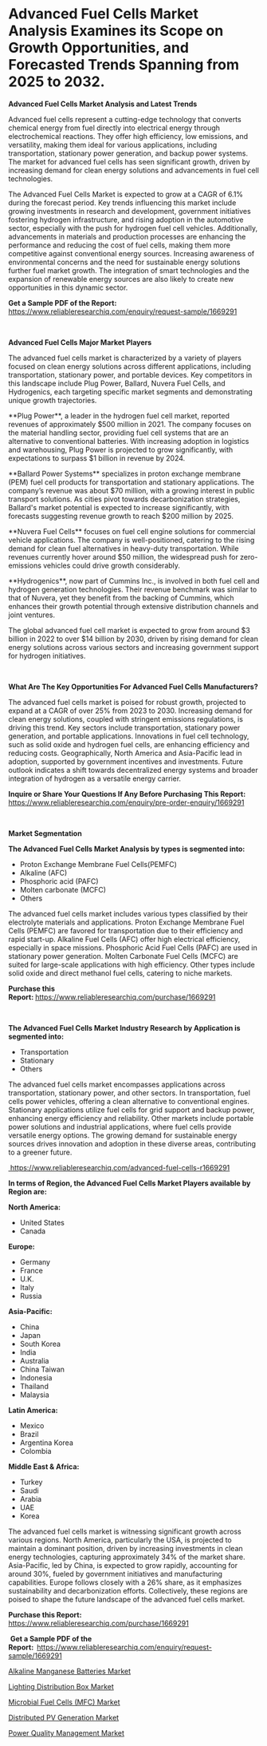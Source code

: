 <p><h1>Advanced Fuel Cells Market Analysis Examines its Scope on Growth Opportunities, and Forecasted Trends Spanning from 2025 to 2032.</h1></p><p><strong>Advanced Fuel Cells Market Analysis and Latest Trends</strong></p>
<p><p>Advanced fuel cells represent a cutting-edge technology that converts chemical energy from fuel directly into electrical energy through electrochemical reactions. They offer high efficiency, low emissions, and versatility, making them ideal for various applications, including transportation, stationary power generation, and backup power systems. The market for advanced fuel cells has seen significant growth, driven by increasing demand for clean energy solutions and advancements in fuel cell technologies.</p><p>The Advanced Fuel Cells Market is expected to grow at a CAGR of 6.1% during the forecast period. Key trends influencing this market include growing investments in research and development, government initiatives fostering hydrogen infrastructure, and rising adoption in the automotive sector, especially with the push for hydrogen fuel cell vehicles. Additionally, advancements in materials and production processes are enhancing the performance and reducing the cost of fuel cells, making them more competitive against conventional energy sources. Increasing awareness of environmental concerns and the need for sustainable energy solutions further fuel market growth. The integration of smart technologies and the expansion of renewable energy sources are also likely to create new opportunities in this dynamic sector.</p></p>
<p><strong>Get a Sample PDF of the Report:&nbsp;</strong> <a href="https://www.reliableresearchiq.com/enquiry/request-sample/1669291?utm_campaign=103&utm_medium=2&utm_source=Github&utm_content=ia&utm_term=07042025&utm_id=advanced-fuel-cells">https://www.reliableresearchiq.com/enquiry/request-sample/1669291</a></p>
<p>&nbsp;</p>
<p><strong>Advanced Fuel Cells Major Market Players</strong></p>
<p><p>The advanced fuel cells market is characterized by a variety of players focused on clean energy solutions across different applications, including transportation, stationary power, and portable devices. Key competitors in this landscape include Plug Power, Ballard, Nuvera Fuel Cells, and Hydrogenics, each targeting specific market segments and demonstrating unique growth trajectories.</p><p>**Plug Power**, a leader in the hydrogen fuel cell market, reported revenues of approximately $500 million in 2021. The company focuses on the material handling sector, providing fuel cell systems that are an alternative to conventional batteries. With increasing adoption in logistics and warehousing, Plug Power is projected to grow significantly, with expectations to surpass $1 billion in revenue by 2024.</p><p>**Ballard Power Systems** specializes in proton exchange membrane (PEM) fuel cell products for transportation and stationary applications. The company’s revenue was about $70 million, with a growing interest in public transport solutions. As cities pivot towards decarbonization strategies, Ballard's market potential is expected to increase significantly, with forecasts suggesting revenue growth to reach $200 million by 2025.</p><p>**Nuvera Fuel Cells** focuses on fuel cell engine solutions for commercial vehicle applications. The company is well-positioned, catering to the rising demand for clean fuel alternatives in heavy-duty transportation. While revenues currently hover around $50 million, the widespread push for zero-emissions vehicles could drive growth considerably.</p><p>**Hydrogenics**, now part of Cummins Inc., is involved in both fuel cell and hydrogen generation technologies. Their revenue benchmark was similar to that of Nuvera, yet they benefit from the backing of Cummins, which enhances their growth potential through extensive distribution channels and joint ventures.</p><p>The global advanced fuel cell market is expected to grow from around $3 billion in 2022 to over $14 billion by 2030, driven by rising demand for clean energy solutions across various sectors and increasing government support for hydrogen initiatives.</p></p>
<p>&nbsp;</p>
<p><strong>What Are The Key Opportunities For Advanced Fuel Cells Manufacturers?</strong></p>
<p><p>The advanced fuel cells market is poised for robust growth, projected to expand at a CAGR of over 25% from 2023 to 2030. Increasing demand for clean energy solutions, coupled with stringent emissions regulations, is driving this trend. Key sectors include transportation, stationary power generation, and portable applications. Innovations in fuel cell technology, such as solid oxide and hydrogen fuel cells, are enhancing efficiency and reducing costs. Geographically, North America and Asia-Pacific lead in adoption, supported by government incentives and investments. Future outlook indicates a shift towards decentralized energy systems and broader integration of hydrogen as a versatile energy carrier.</p></p>
<p><strong>Inquire or Share Your Questions If Any Before Purchasing This Report:</strong> <a href="https://www.reliableresearchiq.com/enquiry/pre-order-enquiry/1669291?utm_campaign=103&utm_medium=2&utm_source=Github&utm_content=ia&utm_term=07042025&utm_id=advanced-fuel-cells">https://www.reliableresearchiq.com/enquiry/pre-order-enquiry/1669291</a></p>
<p>&nbsp;</p>
<p><strong>Market Segmentation</strong></p>
<p><strong>The Advanced Fuel Cells Market Analysis by types is segmented into:</strong></p>
<p><ul><li>Proton Exchange Membrane Fuel Cells(PEMFC)</li><li>Alkaline (AFC)</li><li>Phosphoric acid (PAFC)</li><li>Molten carbonate (MCFC)</li><li>Others</li></ul></p>
<p><p>The advanced fuel cells market includes various types classified by their electrolyte materials and applications. Proton Exchange Membrane Fuel Cells (PEMFC) are favored for transportation due to their efficiency and rapid start-up. Alkaline Fuel Cells (AFC) offer high electrical efficiency, especially in space missions. Phosphoric Acid Fuel Cells (PAFC) are used in stationary power generation. Molten Carbonate Fuel Cells (MCFC) are suited for large-scale applications with high efficiency. Other types include solid oxide and direct methanol fuel cells, catering to niche markets.</p></p>
<p><strong>Purchase this Report:&nbsp;</strong><a href="https://www.reliableresearchiq.com/purchase/1669291?utm_campaign=103&utm_medium=2&utm_source=Github&utm_content=ia&utm_term=07042025&utm_id=advanced-fuel-cells">https://www.reliableresearchiq.com/purchase/1669291</a></p>
<p>&nbsp;</p>
<p><strong>The Advanced Fuel Cells Market Industry Research by Application is segmented into:</strong></p>
<p><ul><li>Transportation</li><li>Stationary</li><li>Others</li></ul></p>
<p><p>The advanced fuel cells market encompasses applications across transportation, stationary power, and other sectors. In transportation, fuel cells power vehicles, offering a clean alternative to conventional engines. Stationary applications utilize fuel cells for grid support and backup power, enhancing energy efficiency and reliability. Other markets include portable power solutions and industrial applications, where fuel cells provide versatile energy options. The growing demand for sustainable energy sources drives innovation and adoption in these diverse areas, contributing to a greener future.</p></p>
<p><a href="https://www.reliableresearchiq.com/advanced-fuel-cells-r1669291?utm_campaign=103&utm_medium=2&utm_source=Github&utm_content=ia&utm_term=07042025&utm_id=advanced-fuel-cells">&nbsp;https://www.reliableresearchiq.com/advanced-fuel-cells-r1669291</a></p>
<p><strong>In terms of Region, the Advanced Fuel Cells Market Players available by Region are:</strong></p>
<p>
    <p> <strong> North America: </strong>
        <ul>
            <li>United States</li>
            <li>Canada</li>
        </ul>
        </p> 
    <p> <strong> Europe: </strong>
        <ul>
            <li>Germany</li>
            <li>France</li>
            <li>U.K.</li>
            <li>Italy</li>
            <li>Russia</li>
        </ul>
        </p> 
    <p> <strong> Asia-Pacific: </strong>
        <ul>
            <li>China</li>
            <li>Japan</li>
            <li>South Korea</li>
            <li>India</li>
            <li>Australia</li>
            <li>China Taiwan</li>
            <li>Indonesia</li>
            <li>Thailand</li>
            <li>Malaysia</li>
        </ul>
        </p> 
    <p> <strong> Latin America: </strong>
        <ul>
            <li>Mexico</li>
            <li>Brazil</li>
            <li>Argentina Korea</li>
            <li>Colombia</li>
        </ul>
        </p> 
    <p> <strong> Middle East & Africa: </strong>
        <ul>
            <li>Turkey</li>
            <li>Saudi</li>
            <li>Arabia</li>
            <li>UAE</li>
            <li>Korea</li>
        </ul>
    </p>
    </p>
<p><p>The advanced fuel cells market is witnessing significant growth across various regions. North America, particularly the USA, is projected to maintain a dominant position, driven by increasing investments in clean energy technologies, capturing approximately 34% of the market share. Asia-Pacific, led by China, is expected to grow rapidly, accounting for around 30%, fueled by government initiatives and manufacturing capabilities. Europe follows closely with a 26% share, as it emphasizes sustainability and decarbonization efforts. Collectively, these regions are poised to shape the future landscape of the advanced fuel cells market.</p></p>
<p><strong>Purchase this Report: </strong><a href="https://www.reliableresearchiq.com/purchase/1669291?utm_campaign=103&utm_medium=2&utm_source=Github&utm_content=ia&utm_term=07042025&utm_id=advanced-fuel-cells">https://www.reliableresearchiq.com/purchase/1669291</a></p>
<p>&nbsp;<strong>Get a Sample PDF of the Report:&nbsp;&nbsp;</strong><a href="https://www.reliableresearchiq.com/enquiry/request-sample/1669291?utm_campaign=103&utm_medium=2&utm_source=Github&utm_content=ia&utm_term=07042025&utm_id=advanced-fuel-cells">https://www.reliableresearchiq.com/enquiry/request-sample/1669291</a></p>
<p><strong></strong></p>
<p><p><a href="https://github.com/siriocooch4a/Market-Research-Report-List-1/blob/main/alkaline-manganese-batteries-market.md?utm_campaign=103&utm_medium=2&utm_source=Github&utm_content=ia&utm_term=07042025&utm_id=advanced-fuel-cells">Alkaline Manganese Batteries Market</a></p><p><a href="https://github.com/sakuniniray98/Market-Research-Report-List-1/blob/main/lighting-distribution-box-market.md?utm_campaign=103&utm_medium=2&utm_source=Github&utm_content=ia&utm_term=07042025&utm_id=advanced-fuel-cells">Lighting Distribution Box Market</a></p><p><a href="https://github.com/pupekironim/Market-Research-Report-List-1/blob/main/microbial-fuel-cells-mfc-market.md?utm_campaign=103&utm_medium=2&utm_source=Github&utm_content=ia&utm_term=07042025&utm_id=advanced-fuel-cells">Microbial Fuel Cells (MFC) Market</a></p><p><a href="https://github.com/yakobotege/Market-Research-Report-List-1/blob/main/distributed-pv-generation-market.md?utm_campaign=103&utm_medium=2&utm_source=Github&utm_content=ia&utm_term=07042025&utm_id=advanced-fuel-cells">Distributed PV Generation Market</a></p><p><a href="https://github.com/snakewaduddx/Market-Research-Report-List-1/blob/main/power-quality-management-market.md?utm_campaign=103&utm_medium=2&utm_source=Github&utm_content=ia&utm_term=07042025&utm_id=advanced-fuel-cells">Power Quality Management Market</a></p></p>